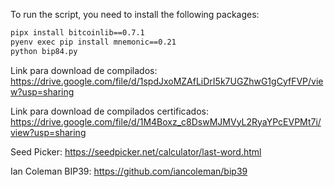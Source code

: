 To run the script, you need to install the following packages:
```bash
pipx install bitcoinlib==0.7.1
pyenv exec pip install mnemonic==0.21
python bip84.py
```
Link para download de compilados:
https://drive.google.com/file/d/1spdJxoMZAfLiDrI5k7UGZhwG1gCyfFVP/view?usp=sharing

Link para download de compilados certificados:
https://drive.google.com/file/d/1M4Boxz_c8DswMJMVyL2RyaYPcEVPMt7i/view?usp=sharing

Seed Picker:
https://seedpicker.net/calculator/last-word.html

Ian Coleman BIP39:
https://github.com/iancoleman/bip39

